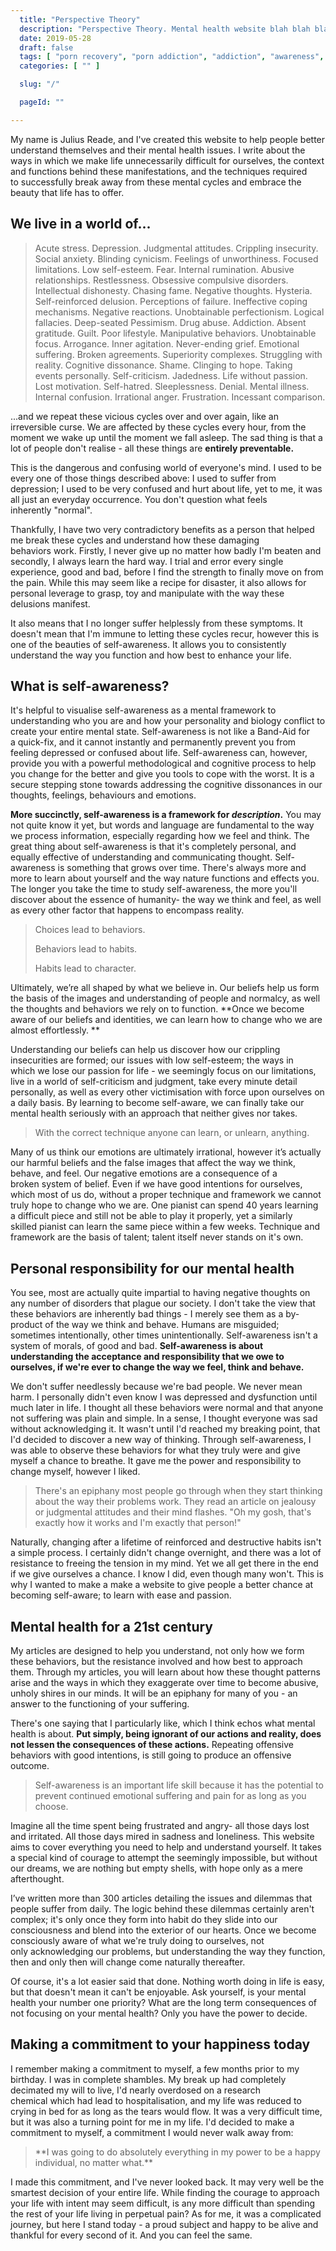 ```yaml
---
  title: "Perspective Theory"
  description: "Perspective Theory. Mental health website blah blah blah."
  date: 2019-05-28
  draft: false
  tags: [ "porn recovery", "porn addiction", "addiction", "awareness", "nofap", "neverfap", "never fap", "NoFap Companion", "NoFap Companion", "neverfap deluxe", "nofap guide", "neverfap basics" ]
  categories: [ "" ]

  slug: "/"

  pageId: ""

---
```


My name is Julius Reade, and I've created this website to help people better understand themselves and their mental health issues. I write about the ways in which we make life unnecessarily difficult for ourselves, the context and functions behind these manifestations, and the techniques required to successfully break away from these mental cycles and embrace the beauty that life has to offer.

<!-- You can access my blog [here](http://perspectivetheory.com/blog/). -->


## We live in a world of...

<blockquote>Acute stress. Depression. Judgmental attitudes. Crippling insecurity. Social anxiety. Blinding cynicism. Feelings of unworthiness. Focused limitations. Low self-esteem. Fear. Internal rumination. Abusive relationships. Restlessness. Obsessive compulsive disorders. Intellectual dishonesty. Chasing fame. Negative thoughts. Hysteria. Self-reinforced delusion. Perceptions of failure. Ineffective coping mechanisms. Negative reactions. Unobtainable perfectionism. Logical fallacies. Deep-seated Pessimism. Drug abuse. Addiction. Absent gratitude. Guilt. Poor lifestyle. Manipulative behaviors. Unobtainable focus. Arrogance. Inner agitation. Never-ending grief. Emotional suffering. Broken agreements. Superiority complexes. Struggling with reality. Cognitive dissonance. Shame. Clinging to hope. Taking events personally. Self-criticism. Jadedness. Life without passion. Lost motivation. Self-hatred. Sleeplessness. Denial. Mental illness. Internal confusion. Irrational anger. Frustration. Incessant comparison.</blockquote>


...and we repeat these vicious cycles over and over again, like an irreversible curse. We are affected by these cycles every hour, from the moment we wake up until the moment we fall asleep. The sad thing is that a lot of people don't realise - all these things are **entirely preventable.**

This is the dangerous and confusing world of everyone's mind. I used to be every one of those things described above: I used to suffer from depression; I used to be very confused and hurt about life, yet to me, it was all just an everyday occurrence. You don't question what feels inherently "normal".

Thankfully, I have two very contradictory benefits as a person that helped me break these cycles and understand how these damaging behaviors work. Firstly, I never give up no matter how badly I'm beaten and secondly, I always learn the hard way. I trial and error every single experience, good and bad, before I find the strength to finally move on from the pain. While this may seem like a recipe for disaster, it also allows for personal leverage to grasp, toy and manipulate with the way these delusions manifest.

It also means that I no longer suffer helplessly from these symptoms. It doesn't mean that I'm immune to letting these cycles recur, however this is one of the beauties of self-awareness. It allows you to consistently understand the way you function and how best to enhance your life.

<!-- You can access my blog [here](http://perspectivetheory.com/blog/). -->


## What is self-awareness?


It's helpful to visualise self-awareness as a mental framework to understanding who you are and how your personality and biology conflict to create your entire mental state. Self-awareness is not like a Band-Aid for a quick-fix, and it cannot instantly and permanently prevent you from feeling depressed or confused about life. Self-awareness can, however, provide you with a powerful methodological and cognitive process to help you change for the better and give you tools to cope with the worst. It is a secure stepping stone towards addressing the cognitive dissonances in our thoughts, feelings, behaviours and emotions.

**More succinctly, self-awareness is a framework for _description_.** You may not quite know it yet, but words and language are fundamental to the way we process information, especially regarding how we feel and think. The great thing about self-awareness is that it's completely personal, and equally effective of understanding and communicating thought. Self-awareness is something that grows over time. There's always more and more to learn about yourself and the way nature functions and effects you. The longer you take the time to study self-awareness, the more you'll discover about the essence of humanity- the way we think and feel, as well as every other factor that happens to encompass reality.


<blockquote>Choices lead to behaviors.

Behaviors lead to habits.

Habits lead to character.</blockquote>


Ultimately, we’re all shaped by what we believe in. Our beliefs help us form the basis of the images and understanding of people and normalcy, as well the thoughts and behaviors we rely on to function. **Once we become aware of our beliefs and identities, we can learn how to change who we are almost effortlessly. **

Understanding our beliefs can help us discover how our crippling insecurities are formed; our issues with low self-esteem; the ways in which we lose our passion for life - we seemingly focus on our limitations, live in a world of self-criticism and judgment, take every minute detail personally, as well as every other victimisation with force upon ourselves on a daily basis. By learning to become self-aware, we can finally take our mental health seriously with an approach that neither gives nor takes.


<blockquote>With the correct technique anyone can learn, or unlearn, anything.</blockquote>


Many of us think our emotions are ultimately irrational, however it’s actually our harmful beliefs and the false images that affect the way we think, behave, and feel. Our negative emotions are a consequence of a broken system of belief. Even if we have good intentions for ourselves, which most of us do, without a proper technique and framework we cannot truly hope to change who we are. One pianist can spend 40 years learning a difficult piece and still not be able to play it properly, yet a similarly skilled pianist can learn the same piece within a few weeks. Technique and framework are the basis of talent; talent itself never stands on it's own.

<!-- You can access my blog [here](http://perspectivetheory.com/blog/). -->


## Personal responsibility for our mental health


You see, most are actually quite impartial to having negative thoughts on any number of disorders that plague our society. I don't take the view that these behaviors are inherently bad things - I merely see them as a by-product of the way we think and behave. Humans are misguided; sometimes intentionally, other times unintentionally. Self-awareness isn't a system of morals, of good and bad. **Self-awareness is about understanding the acceptance and responsibility that we owe to ourselves, if we're ever to change the way we feel, think and behave.**

We don't suffer needlessly because we're bad people. We never mean harm. I personally didn't even know I was depressed and dysfunction until much later in life. I thought all these behaviors were normal and that anyone not suffering was plain and simple. In a sense, I thought everyone was sad without acknowledging it. It wasn't until I'd reached my breaking point, that I'd decided to discover a new way of thinking. Through self-awareness, I was able to observe these behaviors for what they truly were and give myself a chance to breathe. It gave me the power and responsibility to change myself, however I liked.


<blockquote>There's an epiphany most people go through when they start thinking about the way their problems work. They read an article on jealousy or judgmental attitudes and their mind flashes. "Oh my gosh, that's exactly how it works and I'm exactly that person!"</blockquote>


Naturally, changing after a lifetime of reinforced and destructive habits isn't a simple process. I certainly didn't change overnight, and there was a lot of resistance to freeing the tension in my mind. Yet we all get there in the end if we give ourselves a chance. I know I did, even though many won't. This is why I wanted to make a make a website to give people a better chance at becoming self-aware; to learn with ease and passion.

<!-- You can access my blog [here](http://perspectivetheory.com/blog/). -->


## Mental health for a 21st century


My articles are designed to help you understand, not only how we form these behaviors, but the resistance involved and how best to approach them. Through my articles, you will learn about how these thought patterns arise and the ways in which they exaggerate over time to become abusive, unholy shires in our minds. It will be an epiphany for many of you - an answer to the functioning of your suffering.

There's one saying that I particularly like, which I think echos what mental health is about. **Put simply, being ignorant of our actions and reality, does not lessen the consequences of these actions.** Repeating offensive behaviors with good intentions, is still going to produce an offensive outcome.


<blockquote>Self-awareness is an important life skill because it has the potential to prevent continued emotional suffering and pain for as long as you choose.</blockquote>


Imagine all the time spent being frustrated and angry- all those days lost and irritated. All those days mired in sadness and loneliness. This website aims to cover everything you need to help and understand yourself. It takes a special kind of courage to attempt the seemingly impossible, but without our dreams, we are nothing but empty shells, with hope only as a mere afterthought.

I’ve written more than 300 articles detailing the issues and dilemmas that people suffer from daily. The logic behind these dilemmas certainly aren't complex; it's only once they form into habit do they slide into our consciousness and blend into the exterior of our hearts. Once we become consciously aware of what we're truly doing to ourselves, not only acknowledging our problems, but understanding the way they function, then and only then will change come naturally thereafter.

Of course, it's a lot easier said that done. Nothing worth doing in life is easy, but that doesn't mean it can't be enjoyable. Ask yourself, is your mental health your number one priority? What are the long term consequences of not focusing on your mental health? Only you have the power to decide.

<!-- You can access my blog [here](http://perspectivetheory.com/blog/). -->


## Making a commitment to your happiness today


I remember making a commitment to myself, a few months prior to my birthday. I was in complete shambles. My break up had completely decimated my will to live, I'd nearly overdosed on a research chemical which had lead to hospitalisation, and my life was reduced to crying in bed for as long as the tears would flow. It was a very difficult time, but it was also a turning point for me in my life. I'd decided to make a commitment to myself, a commitment I would never walk away from:


<blockquote>**I was going to do absolutely everything in my power to be a happy individual, no matter what.**</blockquote>


I made this commitment, and I've never looked back. It may very well be the smartest decision of your entire life. While finding the courage to approach your life with intent may seem difficult, is any more difficult than spending the rest of your life living in perpetual pain? As for me, it was a complicated journey, but here I stand today - a proud subject and happy to be alive and thankful for every second of it. And you can feel the same.

<!-- You can access my blog [here](http://perspectivetheory.com/blog/). -->

